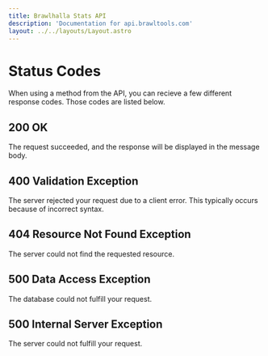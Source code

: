 ```yaml
---
title: Brawlhalla Stats API
description: 'Documentation for api.brawltools.com'
layout: ../../layouts/Layout.astro
---
```


# Status Codes

When using a method from the API, you can recieve a few different response codes. Those codes are listed below.

## 200 OK

The request succeeded, and the response will be displayed in the message body.

## 400 Validation Exception

The server rejected your request due to a client error. This typically occurs because of incorrect syntax.

## 404 Resource Not Found Exception

The server could not find the requested resource.

## 500 Data Access Exception

The database could not fulfill your request.

## 500 Internal Server Exception

The server could not fulfill your request.
